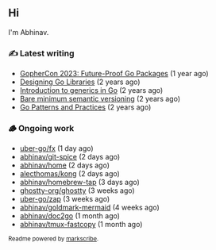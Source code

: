 ## Hi

I'm Abhinav.

### ✍️ Latest writing


- [GopherCon 2023: Future-Proof Go Packages](https://abhinavg.net/2023/09/27/future-proof-packages/) (1 year ago)
- [Designing Go Libraries](https://abhinavg.net/2022/12/06/designing-go-libraries/) (2 years ago)
- [Introduction to generics in Go](https://abhinavg.net/2022/11/23/generics-intro/) (2 years ago)
- [Bare minimum semantic versioning](https://abhinavg.net/2022/11/07/semver/) (2 years ago)
- [Go Patterns and Practices](https://abhinavg.net/2022/09/19/go-patterns-and-practices-talk/) (2 years ago)

### 🪵 Ongoing work


- [uber-go/fx](https://github.com/uber-go/fx) (1 day ago)
- [abhinav/git-spice](https://github.com/abhinav/git-spice) (2 days ago)
- [abhinav/home](https://github.com/abhinav/home) (2 days ago)
- [alecthomas/kong](https://github.com/alecthomas/kong) (2 days ago)
- [abhinav/homebrew-tap](https://github.com/abhinav/homebrew-tap) (3 days ago)
- [ghostty-org/ghostty](https://github.com/ghostty-org/ghostty) (3 weeks ago)
- [uber-go/zap](https://github.com/uber-go/zap) (3 weeks ago)
- [abhinav/goldmark-mermaid](https://github.com/abhinav/goldmark-mermaid) (4 weeks ago)
- [abhinav/doc2go](https://github.com/abhinav/doc2go) (1 month ago)
- [abhinav/tmux-fastcopy](https://github.com/abhinav/tmux-fastcopy) (1 month ago)

<sub>Readme powered by [markscribe](https://github.com/muesli/markscribe).</sub>
